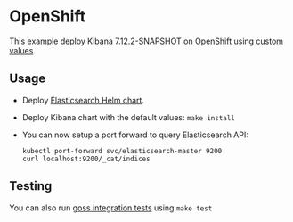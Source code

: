# OpenShift

This example deploy Kibana 7.12.2-SNAPSHOT on [OpenShift][] using [custom values][].

## Usage

* Deploy [Elasticsearch Helm chart][].

* Deploy Kibana chart with the default values: `make install`

* You can now setup a port forward to query Elasticsearch API:

  ```
  kubectl port-forward svc/elasticsearch-master 9200
  curl localhost:9200/_cat/indices
  ```

## Testing

You can also run [goss integration tests][] using `make test`


[custom values]: https://github.com/elastic/helm-charts/tree/7.12/elasticsearch/examples/openshift/values.yaml
[elasticsearch helm chart]: https://github.com/elastic/helm-charts/tree/7.12/elasticsearch/examples/openshift/
[goss integration tests]: https://github.com/elastic/helm-charts/tree/7.12/elasticsearch/examples/openshift/test/goss.yaml
[openshift]: https://www.openshift.com/
